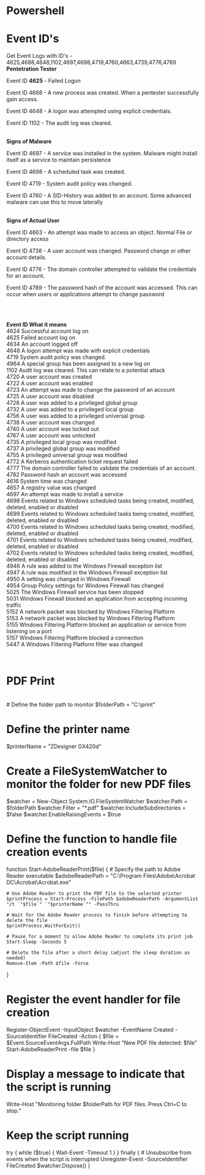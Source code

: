 # Powershell

<h1>Event ID's</h1>
Get Event Logs with ID's - 4625,4688,4648,1102,4697,4698,4719,4760,4663,4739,4776,4789


<br/>
<b>Pentetration Tester</b>

Event ID <b>4625</b> - Failed Logon

Event ID 4688 - A new process was created. When a pentester successfully gain access.

Event ID 4648 - A logon was attempted using explicit credentials. 

Event ID 1102 - The audit log was cleared.


<br/>
<b>Signs of Malware</b>

Event ID 4697 - A service was installed in the system. Malware might install itself as a service to maintain persistence

Event ID 4698 - A scheduled task was created. 

Event ID 4719 - System audit policy was changed. 

Event ID 4760 - A SID-History was added to an account. Some advanced malware can use this to move laterally  

<br>
<b>Signs of Actual User</b>

Event ID 4663 - An attempt was made to access an object. Normal File or directory access

Event ID 4738 - A user account was changed. Password change or other account details.

Event ID 4776 - The domain controller attempted to validate the credentials for an account.

Event ID 4789 - The password hash of the account was accessed. This can occur when users or applications attempt to change password

<br>
<br>


<b>Event ID	What it means</b></br>
4624	Successful account log on</br>
4625	Failed account log on</br>
4634	An account logged off</br>
4648	A logon attempt was made with explicit credentials</br>
4719	System audit policy was changed.</br>
4964	A special group has been assigned to a new log on</br>
1102	Audit log was cleared. This can relate to a potential attack</br>
4720	A user account was created</br>
4722	A user account was enabled</br>
4723	An attempt was made to change the password of an account</br>
4725	A user account was disabled</br>
4728	A user was added to a privileged global group</br>
4732	A user was added to a privileged local group</br>
4756	A user was added to a privileged universal group</br>
4738	A user account was changed</br>
4740	A user account was locked out</br>
4767	A user account was unlocked</br>
4735	A privileged local group was modified</br>
4737	A privileged global group was modified</br>
4755	A privileged universal group was modified</br>
4772	A Kerberos authentication ticket request failed</br>
4777	The domain controller failed to validate the credentials of an account.</br>
4782	Password hash an account was accessed</br>
4616	System time was changed</br>
4657	A registry value was changed</br>
4697	An attempt was made to install a service</br>
4698 Events related to Windows scheduled tasks being created, modified, deleted, enabled or disabled</br>
4699 Events related to Windows scheduled tasks being created, modified, deleted, enabled or disabled</br>
4700 Events related to Windows scheduled tasks being created, modified, deleted, enabled or disabled</br>
4701 Events related to Windows scheduled tasks being created, modified, deleted, enabled or disabled</br>
4702	Events related to Windows scheduled tasks being created, modified, deleted, enabled or disabled</br>
4946	A rule was added to the Windows Firewall exception list</br>
4947	A rule was modified in the Windows Firewall exception list</br>
4950	A setting was changed in Windows Firewall</br>
4954	Group Policy settings for Windows Firewall has changed</br>
5025	The Windows Firewall service has been stopped</br>
5031	Windows Firewall blocked an application from accepting incoming traffic</br>
5152  A network packet was blocked by Windows Filtering Platform</br>
5153	A network packet was blocked by Windows Filtering Platform</br>
5155	Windows Filtering Platform blocked an application or service from listening on a port</br>
5157	Windows Filtering Platform blocked a connection</br>
5447	A Windows Filtering Platform filter was changed</br>

<br>
<h1>PDF Print </h1> <br>
# Define the folder path to monitor
$folderPath = "C:\print"

# Define the printer name
$printerName = "ZDesigner GX420d"

# Create a FileSystemWatcher to monitor the folder for new PDF files
$watcher = New-Object System.IO.FileSystemWatcher
$watcher.Path = $folderPath
$watcher.Filter = "*.pdf"
$watcher.IncludeSubdirectories = $false
$watcher.EnableRaisingEvents = $true

# Define the function to handle file creation events
function Start-AdobeReaderPrint($file) {
    # Specify the path to Adobe Reader executable
    $adobeReaderPath = "C:\Program Files\Adobe\Acrobat DC\Acrobat\Acrobat.exe"

    # Use Adobe Reader to print the PDF file to the selected printer
    $printProcess = Start-Process -FilePath $adobeReaderPath -ArgumentList "/t `"$file`" `"$printerName`"" -PassThru

    # Wait for the Adobe Reader process to finish before attempting to delete the file
    $printProcess.WaitForExit()

    # Pause for a moment to allow Adobe Reader to complete its print job
    Start-Sleep -Seconds 5

    # Delete the file after a short delay (adjust the sleep duration as needed)
    Remove-Item -Path $file -Force
}

# Register the event handler for file creation
Register-ObjectEvent -InputObject $watcher -EventName Created -SourceIdentifier FileCreated -Action {
    $file = $Event.SourceEventArgs.FullPath
    Write-Host "New PDF file detected: $file"
    Start-AdobeReaderPrint -file $file
}

# Display a message to indicate that the script is running
Write-Host "Monitoring folder $folderPath for PDF files. Press Ctrl+C to stop."

# Keep the script running
try {
    while ($true) {
        Wait-Event -Timeout 1
    }
} finally {
    # Unsubscribe from events when the script is interrupted
    Unregister-Event -SourceIdentifier FileCreated
    $watcher.Dispose()
}

